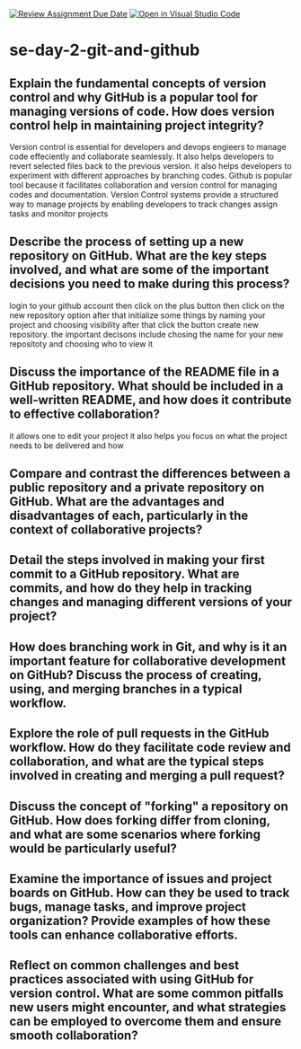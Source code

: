 [![Review Assignment Due Date](https://classroom.github.com/assets/deadline-readme-button-22041afd0340ce965d47ae6ef1cefeee28c7c493a6346c4f15d667ab976d596c.svg)](https://classroom.github.com/a/8wgCKhpZ)
[![Open in Visual Studio Code](https://classroom.github.com/assets/open-in-vscode-2e0aaae1b6195c2367325f4f02e2d04e9abb55f0b24a779b69b11b9e10269abc.svg)](https://classroom.github.com/online_ide?assignment_repo_id=18633343&assignment_repo_type=AssignmentRepo)
# se-day-2-git-and-github
## Explain the fundamental concepts of version control and why GitHub is a popular tool for managing versions of code. How does version control help in maintaining project integrity?
Version control is essential for developers and devops engieers to manage code effeciently and collaborate seamlessly. It also helps developers to revert selected files back to the previous version. it also helps developers to experiment with different approaches by branching codes.
Github is  popular tool because it facilitates collaboration and version control for managing codes and documentation.
Version Control systems provide a structured way to manage projects by enabling developers to track changes assign tasks and monitor projects
## Describe the process of setting up a new repository on GitHub. What are the key steps involved, and what are some of the important decisions you need to make during this process?
login to your github account then click on the plus button then click on the new repository option after that initialize some things by naming your project and choosing visibility after that click the button create new repository.
the important decisons include chosing the name for your new repositoty and choosing who to view it
## Discuss the importance of the README file in a GitHub repository. What should be included in a well-written README, and how does it contribute to effective collaboration?
it allows one to edit your project
it also helps you focus on what the project needs to be delivered and how

## Compare and contrast the differences between a public repository and a private repository on GitHub. What are the advantages and disadvantages of each, particularly in the context of collaborative projects?

## Detail the steps involved in making your first commit to a GitHub repository. What are commits, and how do they help in tracking changes and managing different versions of your project?

## How does branching work in Git, and why is it an important feature for collaborative development on GitHub? Discuss the process of creating, using, and merging branches in a typical workflow.

## Explore the role of pull requests in the GitHub workflow. How do they facilitate code review and collaboration, and what are the typical steps involved in creating and merging a pull request?

## Discuss the concept of "forking" a repository on GitHub. How does forking differ from cloning, and what are some scenarios where forking would be particularly useful?

## Examine the importance of issues and project boards on GitHub. How can they be used to track bugs, manage tasks, and improve project organization? Provide examples of how these tools can enhance collaborative efforts.

## Reflect on common challenges and best practices associated with using GitHub for version control. What are some common pitfalls new users might encounter, and what strategies can be employed to overcome them and ensure smooth collaboration?
